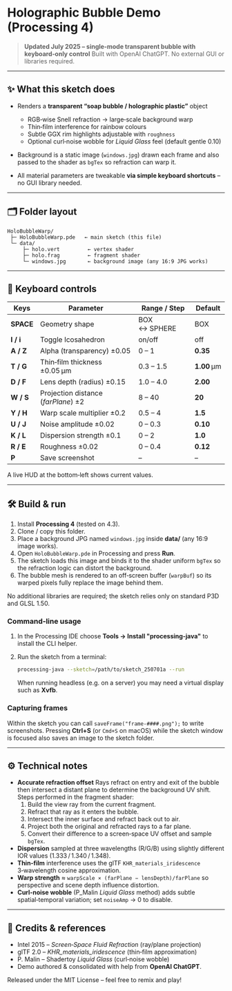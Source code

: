 # Holographic Bubble Demo (Processing 4)

> **Updated July 2025 – single‑mode transparent bubble with keyboard‑only control**
> Built with OpenAI ChatGPT. No external GUI or libraries required.

---

## ✨ What this sketch does

* Renders a **transparent “soap bubble / holographic plastic”** object

  * RGB‑wise Snell refraction → large‐scale background warp
  * Thin‑film interference for rainbow colours
  * Subtle GGX rim highlights adjustable with `roughness`
  * Optional curl‑noise wobble for *Liquid Glass* feel (default gentle 0.10)
* Background is a static image (`windows.jpg`) drawn each frame and also passed
  to the shader as `bgTex` so refraction can warp it.
* All material parameters are tweakable **via simple keyboard shortcuts** – no GUI library needed.

---

## 🗂 Folder layout

```
HoloBubbleWarp/
 ├─ HoloBubbleWarp.pde   ← main sketch (this file)
 └─ data/
     ├─ holo.vert         ← vertex shader
     ├─ holo.frag         ← fragment shader
     └─ windows.jpg       ← background image (any 16:9 JPG works)
```

---

## 🎹 Keyboard controls

| Keys      | Parameter                           | Range / Step | Default     |
| --------- | ----------------------------------- | ------------ | ----------- |
| **SPACE** | Geometry shape                      | BOX ↔ SPHERE | BOX         |
| **I / i** | Toggle Icosahedron                  | on/off       | off         |
| **A / Z** | Alpha (transparency) ±0.05          | 0 – 1        | **0.35**    |
| **T / G** | Thin‑film thickness ±0.05 µm        | 0.3 – 1.5    | **1.00** µm |
| **D / F** | Lens depth (radius) ±0.15           | 1.0 – 4.0    | **2.00**    |
| **W / S** | Projection distance (*farPlane*) ±2 | 8 – 40       | **20**      |
| **Y / H** | Warp scale multiplier ±0.2          | 0.5 – 4      | **1.5**     |
| **U / J** | Noise amplitude ±0.02               | 0 – 0.3      | **0.10**    |
| **K / L** | Dispersion strength ±0.1            | 0 – 2        | **1.0**     |
| **R / E** | Roughness ±0.02                     | 0 – 0.4      | **0.12**    |
| **P**     | Save screenshot                     | –            | –           |

A live HUD at the bottom‑left shows current values.

---

## 🛠 Build & run

1. Install **Processing 4** (tested on 4.3).
2. Clone / copy this folder.
3. Place a background JPG named `windows.jpg` inside **data/** (any 16:9 image works).
4. Open `HoloBubbleWarp.pde` in Processing and press **Run**.
5. The sketch loads this image and binds it to the shader uniform `bgTex` so the
   refraction logic can distort the background.
6. The bubble mesh is rendered to an off‑screen buffer (`warpBuf`) so its warped
   pixels fully replace the image behind them.

No additional libraries are required; the sketch relies only on standard P3D and GLSL 1.50.

### Command‑line usage

1. In the Processing IDE choose **Tools → Install "processing‑java"** to install the CLI helper.
2. Run the sketch from a terminal:

   ```bash
   processing-java --sketch=/path/to/sketch_250701a --run
   ```

   When running headless (e.g. on a server) you may need a virtual display such as **Xvfb**.

### Capturing frames

Within the sketch you can call `saveFrame("frame-####.png");` to write screenshots. Pressing **Ctrl+S** (or `Cmd+S` on macOS) while the sketch window is focused also saves an image to the sketch folder.

---

## ⚙️ Technical notes

* **Accurate refraction offset**
  Rays refract on entry and exit of the bubble then intersect a distant plane to
  determine the background UV shift.
  Steps performed in the fragment shader:
  1. Build the view ray from the current fragment.
  2. Refract that ray as it enters the bubble.
  3. Intersect the inner surface and refract back out to air.
  4. Project both the original and refracted rays to a far plane.
  5. Convert their difference to a screen‑space UV offset and sample `bgTex`.
* **Dispersion** sampled at three wavelengths (R/G/B) using slightly different IOR values (1.333 / 1.340 / 1.348).
* **Thin‑film** interference uses the glTF `KHR_materials_iridescence` 3‑wavelength cosine approximation.
* **Warp strength** ≈ `warpScale × (farPlane − lensDepth)/farPlane` so perspective and scene depth influence distortion.
* **Curl‑noise wobble** (P\_Malin *Liquid Glass* method) adds subtle spatial‑temporal variation; set `noiseAmp` → 0 to disable.

---

## 📜 Credits & references

* Intel 2015 – *Screen‑Space Fluid Refraction* (ray/plane projection)
* glTF 2.0 – *KHR\_materials\_iridescence* (thin‑film approximation)
* P. Malin – Shadertoy *Liquid Glass* (curl‑noise wobble)
* Demo authored & consolidated with help from **OpenAI ChatGPT**.

Released under the MIT License – feel free to remix and play!

